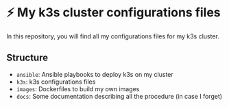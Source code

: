 # ⚡ My k3s cluster configurations files

In this repository, you will find all my configurations files for my k3s cluster.

## Structure

- `ansible`: Ansible playbooks to deploy k3s on my cluster
- `k3s`: k3s configurations files
- `images`: Dockerfiles to build my own images
- `docs`: Some documentation describing all the procedure (in case I forget)
